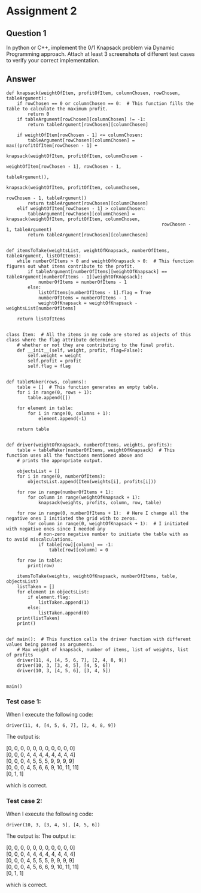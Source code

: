 # Assignment 2

## Question 1
In python or C++, implement the 0/1 Knapsack problem via Dynamic Programming approach. Attach at least 3 screenshots of different test cases to verify your correct implementation. 

## Answer
```
def knapsack(weightOfItem, profitOfItem, columnChosen, rowChosen, tableArgument):
    if rowChosen == 0 or columnChosen == 0:  # This function fills the table to calculate the maximum profit.
        return 0
    if tableArgument[rowChosen][columnChosen] != -1:
        return tableArgument[rowChosen][columnChosen]

    if weightOfItem[rowChosen - 1] <= columnChosen:
        tableArgument[rowChosen][columnChosen] = max((profitOfItem[rowChosen - 1] +
                                                      knapsack(weightOfItem, profitOfItem, columnChosen -
                                                               weightOfItem[rowChosen - 1], rowChosen - 1,
                                                               tableArgument)),
                                                     knapsack(weightOfItem, profitOfItem, columnChosen,
                                                              rowChosen - 1, tableArgument))
        return tableArgument[rowChosen][columnChosen]
    elif weightOfItem[rowChosen - 1] > columnChosen:
        tableArgument[rowChosen][columnChosen] = knapsack(weightOfItem, profitOfItem, columnChosen,
                                                          rowChosen - 1, tableArgument)
        return tableArgument[rowChosen][columnChosen]


def itemsToTake(weightsList, weightOfKnapsack, numberOfItems, tableArgument, listOfItems):
    while numberOfItems > 0 and weightOfKnapsack > 0:  # This function figures out what items contribute to the profit.
        if tableArgument[numberOfItems][weightOfKnapsack] == tableArgument[numberOfItems - 1][weightOfKnapsack]:
            numberOfItems = numberOfItems - 1
        else:
            listOfItems[numberOfItems - 1].flag = True
            numberOfItems = numberOfItems - 1
            weightOfKnapsack = weightOfKnapsack - weightsList[numberOfItems]

    return listOfItems


class Item:  # All the items in my code are stored as objects of this class where the flag attribute determines
    # whether or not they are contributing to the final profit.
    def __init__(self, weight, profit, flag=False):
        self.weight = weight
        self.profit = profit
        self.flag = flag


def tableMaker(rows, columns):
    table = []  # This function generates an empty table.
    for i in range(0, rows + 1):
        table.append([])

    for element in table:
        for i in range(0, columns + 1):
            element.append(-1)

    return table


def driver(weightOfKnapsack, numberOfItems, weights, profits):
    table = tableMaker(numberOfItems, weightOfKnapsack)  # This function uses all the functions mentioned above and
    # prints the appropriate output.

    objectsList = []
    for i in range(0, numberOfItems):
        objectsList.append(Item(weights[i], profits[i]))

    for row in range(numberOfItems + 1):
        for column in range(weightOfKnapsack + 1):
            knapsack(weights, profits, column, row, table)

    for row in range(0, numberOfItems + 1):  # Here I change all the negative ones I initiated the grid with to zeros.
        for column in range(0, weightOfKnapsack + 1):  # I initiated with negative ones since I needed any
            # non-zero negative number to initiate the table with as to avoid miscalculations.
            if table[row][column] == -1:
                table[row][column] = 0

    for row in table:
        print(row)

    itemsToTake(weights, weightOfKnapsack, numberOfItems, table, objectsList)
    listTaken = []
    for element in objectsList:
        if element.flag:
            listTaken.append(1)
        else:
            listTaken.append(0)
    print(listTaken)
    print()


def main():  # This function calls the driver function with different values being passed as arguments.
    # Max weight of knapsack, number of items, list of weights, list of profits
    driver(11, 4, [4, 5, 6, 7], [2, 4, 8, 9])
    driver(10, 3, [3, 4, 5], [4, 5, 6])
    driver(10, 3, [4, 5, 6], [3, 4, 5])


main()
```
### Test case 1:

When I execute the following code:

```
driver(11, 4, [4, 5, 6, 7], [2, 4, 8, 9])
```
The output is:

[0, 0, 0, 0, 0, 0, 0, 0, 0, 0, 0] <br>
[0, 0, 0, 4, 4, 4, 4, 4, 4, 4, 4]<br>
[0, 0, 0, 4, 5, 5, 5, 9, 9, 9, 9]<br>
[0, 0, 0, 4, 5, 6, 6, 9, 10, 11, 11]<br>
[0, 1, 1]<br>

which is correct.

### Test case 2:

When I execute the following code:

```
driver(10, 3, [3, 4, 5], [4, 5, 6])
```
The output is:
The output is:

[0, 0, 0, 0, 0, 0, 0, 0, 0, 0, 0] <br>
[0, 0, 0, 4, 4, 4, 4, 4, 4, 4, 4]<br>
[0, 0, 0, 4, 5, 5, 5, 9, 9, 9, 9]<br>
[0, 0, 0, 4, 5, 6, 6, 9, 10, 11, 11]<br>
[0, 1, 1]<br>

which is correct.



